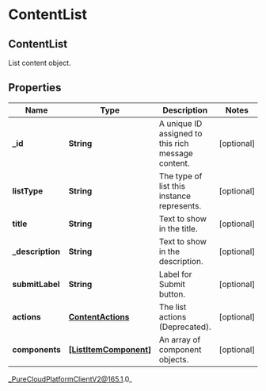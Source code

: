 # ContentList

## ContentList
List content object.

## Properties

|Name | Type | Description | Notes|
|------------ | ------------- | ------------- | -------------|
| **_id** | **String** | A unique ID assigned to this rich message content. | [optional] |
| **listType** | **String** | The type of list this instance represents. | [optional] |
| **title** | **String** | Text to show in the title. | [optional] |
| **_description** | **String** | Text to show in the description. | [optional] |
| **submitLabel** | **String** | Label for Submit button. | [optional] |
| **actions** | [**ContentActions**](ContentActions) | The list actions (Deprecated). | [optional] |
| **components** | [**[ListItemComponent]**]([ListItemComponent]) | An array of component objects. | [optional] |



_PureCloudPlatformClientV2@165.1.0_
